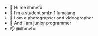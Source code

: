 - 👋 Hi me ilhmvfx
- 👀 I’m a student smkn 1 lumajang
- 🌱 I am a photographer and videographer
- 💞️ And i am junior programmer
- 📫 @ilhmvfx

<!---
muhammadilham1001/muhammadilham1001 is a ✨ special ✨ repository because its `README.md` (this file) appears on your GitHub profile.
You can click the Preview link to take a look at your changes.
--->
